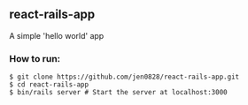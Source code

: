 ## react-rails-app

A simple 'hello world' app

### How to run:

```
$ git clone https://github.com/jen0828/react-rails-app.git
$ cd react-rails-app
$ bin/rails server # Start the server at localhost:3000
```